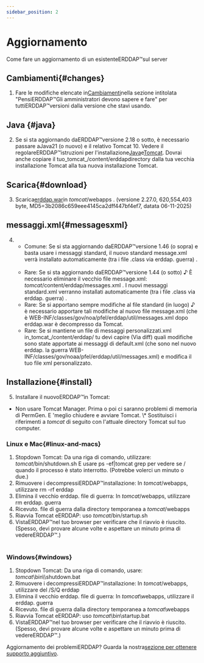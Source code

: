 ```yaml
---
sidebar_position: 2
---
```

# Aggiornamento
Come fare un aggiornamento di un esistenteERDDAP™sul server

## Cambiamenti{#changes} 
1. Fare le modifiche elencate in[Cambiamenti](/changes)nella sezione intitolata "PensiERDDAP™Gli amministratori devono sapere e fare" per tuttiERDDAP™versioni dalla versione che stavi usando.
     
## Java {#java} 
2. Se si sta aggiornando daERDDAP™versione 2.18 o sotto, è necessario passare aJava21 (o nuovo) e il relativo Tomcat 10. Vedere il regolareERDDAP™istruzioni per l'installazione[Java](/docs/server-admin/deploy-install#java)e[Tomcat](/docs/server-admin/deploy-install#tomcat). Dovrai anche copiare il tuo_tomcat_/content/erddapdirectory dalla tua vecchia installazione Tomcat alla tua nuova installazione Tomcat.

## Scarica{#download} 
3. Scarica[erddap.war](https://github.com/ERDDAP/erddap/releases/download/v2.27.0/erddap.war)in _tomcat_/webapps .
     (versione 2.27.0, 620,554,403 byte, MD5=3b2086c659eee4145ca2dff447bf4ef7, datata 06-11-2025) 
     
## messaggi.xml{#messagesxml} 
4. 
    * Comune: Se si sta aggiornando daERDDAP™versione 1.46 (o sopra) e basta usare i messaggi standard, il nuovo standard message.xml verrà installato automaticamente (tra i file .class via erddap. guerra) .
         
    * Rare: Se si sta aggiornando daERDDAP™versione 1.44 (o sotto) ♪
È necessario eliminare il vecchio file message.xml:
        _tomcat_/content/erddap/messages.xml .
I nuovi messaggi standard.xml verranno installati automaticamente (tra i file .class via erddap. guerra) .
         
    * Rare: Se si apportano sempre modifiche al file standard (in luogo) ♪
è necessario apportare tali modifiche al nuovo file message.xml (che è
WEB-INF/classes/gov/noa/pfel/erddap/util/messages.xml dopo erddap.war è decompresso da Tomcat.
         
    * Rare: Se si mantiene un file di messaggi personalizzati.xml in_tomcat_/content/erddap/
tu devi capire (Via diff) quali modifiche sono state apportate ai messaggi di default.xml (che sono nel nuovo erddap. la guerra
WEB-INF/classes/gov/noaa/pfel/erddap/util/messages.xml) e modifica il tuo file xml personalizzato.
         
## Installazione{#install} 
5. Installare il nuovoERDDAP™in Tomcat:
* Non usare Tomcat Manager. Prima o poi ci saranno problemi di memoria di PermGen. E 'meglio chiudere e avviare Tomcat.
\\* Sostituisci i riferimenti a _tomcat_ di seguito con l'attuale directory Tomcat sul tuo computer.
     
### Linux e Mac{#linux-and-macs} 
1. Stopdown Tomcat: Da una riga di comando, utilizzare: _tomcat_/bin/shutdown.sh
E usare ps -ef|tomcat grep per vedere se / quando il processo è stato interrotto. (Potrebbe volerci un minuto o due.) 
2. Rimuovere i decompressiERDDAP™installazione: In _tomcat_/webapps, utilizzare
rm -rf erddap
3. Elimina il vecchio erddap. file di guerra: In _tomcat_/webapps, utilizzare rm erddap. guerra
4. Ricevuto. file di guerra dalla directory temporanea a _tomcat_/webapps
5. Riavvia Tomcat eERDDAP: uso _tomcat_/bin/startup.sh
6. VistaERDDAP™nel tuo browser per verificare che il riavvio è riuscito.
     (Spesso, devi provare alcune volte e aspettare un minuto prima di vedereERDDAP™.)   
             
### Windows{#windows} 
1. Stopdown Tomcat: Da una riga di comando, usare: _tomcat_\\bin\\\shutdown.bat
2. Rimuovere i decompressiERDDAP™installazione: In _tomcat_/webapps, utilizzare
del /S/Q erddap
3. Elimina il vecchio erddap. file di guerra: In _tomcat_\\webapps, utilizzare il erddap. guerra
4. Ricevuto. file di guerra dalla directory temporanea a _tomcat_\\webapps
5. Riavvia Tomcat eERDDAP: uso _tomcat_\\bin\\startup.bat
6. VistaERDDAP™nel tuo browser per verificare che il riavvio è riuscito.
     (Spesso, devi provare alcune volte e aspettare un minuto prima di vedereERDDAP™.) 

Aggiornamento dei problemiERDDAP? Guarda la nostra[sezione per ottenere supporto aggiuntivo](/docs/intro#support).
